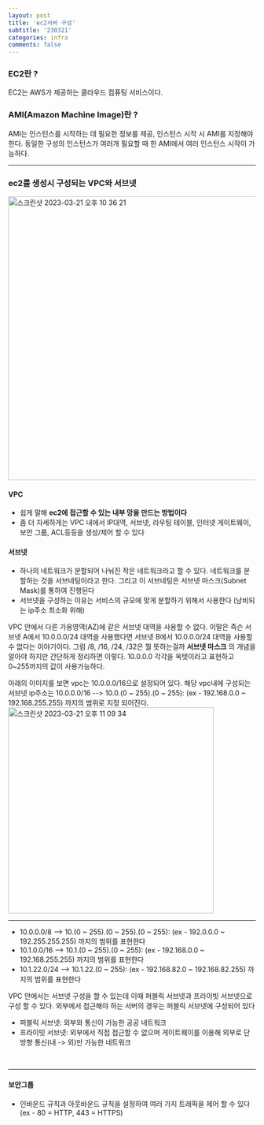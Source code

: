 ```yaml
---
layout: post
title: 'ec2서버 구성'
subtitle: '230321'
categories: infra
comments: false
---
```


### EC2란 ?
EC2는 AWS가 제공하는 클라우드 컴퓨팅 서비스이다.

### AMI(Amazon Machine Image)란 ?
AMI는 인스턴스를 시작하는 데 필요한 정보를 제공, 인스턴스 시작 시 AMI를 지정해야 한다. 동일한 구성의 인스턴스가 여러개 필요할 때 한 AMI에서 여러 인스턴스 시작이 가능하다.

---


### ec2를 생성시 구성되는 VPC와 서브넷

<img width="576" alt="스크린샷 2023-03-21 오후 10 36 21" src="https://user-images.githubusercontent.com/64240637/226622717-c759429e-7547-42a7-b580-e9c7c224e5e7.png">

#### VPC   
- 쉽게 말해 __ec2에 접근할 수 있는 내부 망을 만드는 방법이다__   
- 좀 더 자세하게는 VPC 내에서 IP대역, 서브넷, 라우팅 테이블, 인터넷 게이트웨이, 보안 그룹, ACL등등을 생성/제어 할 수 있다


#### 서브넷   
- 하나의 네트워크가 분할되어 나눠진 작은 네트워크라고 할 수 있다. 네트워크를 분할하는 것을 서브네팅이라고 한다. 그리고 이 서브네팅은 서브넷 마스크(Subnet Mask)를 통하여 진행된다
- 서브넷을 구성하는 이유는 서비스의 규모에 맞게 분할하기 위해서 사용한다 (낭비되는 ip주소 최소화 위해)

VPC 안에서 다른 가용영역(AZ)에 같은 서브넷 대역을 사용할 수 없다. 이말은 즉슨 서브넷 A에서 10.0.0.0/24 대역을 사용했다면 서브넷 B에서 10.0.0.0/24 대역을 사용할 수 없다는 이야기이다. 그럼 /8, /16, /24, /32은 뭘 뜻하는걸까
__서브넷 마스크__ 의 개념을 알아야 하지만 간단하게 정리하면 이렇다. 10.0.0.0 각각을 옥텟이라고 표현하고 0~255까지의 값이 사용가능하다.

아래의 이미지를 보면 vpc는 10.0.0.0/16으로 설정되어 있다. 해당 vpc내에 구성되는 서브넷 ip주소는 10.0.0.0/16 --> 10.0.(0 ~ 255).(0 ~ 255): (ex - 192.168.0.0 ~ 192.168.255.255) 까지의 범위로 지정 되어진다.
<img width="418" alt="스크린샷 2023-03-21 오후 11 09 34" src="https://user-images.githubusercontent.com/64240637/226632374-604da8f7-efd4-4909-804c-8869dc4a449f.png">

---

- 10.0.0.0/8 --> 10.(0 ~ 255).(0 ~ 255).(0 ~ 255): (ex - 192.0.0.0 ~ 192.255.255.255) 까지의 범위를 표현한다
- 10.1.0.0/16 --> 10.1.(0 ~ 255).(0 ~ 255): (ex - 192.168.0.0 ~ 192.168.255.255) 까지의 범위를 표현한다
- 10.1.22.0/24 --> 10.1.22.(0 ~ 255): (ex - 192.168.82.0 ~ 192.168.82.255) 까지의 범위를 표현한다

VPC 안에서는 서브넷 구성을 할 수 있는데 이때 퍼블릭 서브넷과 프라이빗 서브넷으로 구성 할 수 있다. 외부에서 접근해야 하는 서버의 경우는 퍼블릭 서브넷에 구성되어 있다   
- 퍼블릭 서브넷: 외부와 통신이 가능한 공공 네트워크
- 프라이빗 서브넷: 외부에서 직접 접근할 수 없으며 게이트웨이를 이용해 외부로 단방향 통신(내 -> 외)만 가능한 네트워크


<br>

---

#### 보안그룹
- 인바운드 규칙과 아웃바운드 규칙을 설정하여 여러 가지 트래픽을 제어 할 수 있다 (ex - 80 = HTTP, 443 = HTTPS)